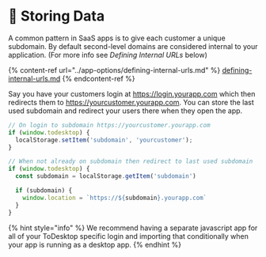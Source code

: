 # 💾 Storing Data

A common pattern in SaaS apps is to give each customer a unique subdomain. By default second-level domains are considered internal to your application. (For more info see _Defining Internal URLs_ below)

{% content-ref url="../app-options/defining-internal-urls.md" %}
[defining-internal-urls.md](../app-options/defining-internal-urls.md)
{% endcontent-ref %}

Say you have your customers login at https://login.yourapp.com which then redirects them to https://yourcustomer.yourapp.com. You can store the last used subdomain and redirect your users there when they open the app.

```javascript
// On login to subdomain https://yourcustomer.yourapp.com
if (window.todesktop) {
  localStorage.setItem('subdomain', 'yourcustomer');
}

// When not already on subdomain then redirect to last used subdomain
if (window.todesktop) {
  const subdomain = localStorage.getItem('subdomain')

  if (subdomain) {
    window.location = `https://${subdomain}.yourapp.com`
  }
}
```



{% hint style="info" %}
We recommend having a separate javascript app for all of your ToDesktop specific login and importing that conditionally when your app is running as a desktop app.
{% endhint %}

